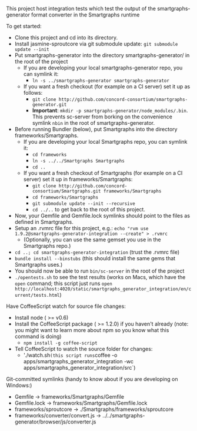 This project host integration tests which test the output of the smartgraphs-generator format converter in the Smartgraphs runtime

To get started:

  * Clone this project and cd into its directory.
  * Install jasmine-sproutcore via git submodule update: `git submodule update --init`
  * Put smartgraphs-generator into the directory smartgraphs-generator/ in the root of the project
      * If you are developing your local smartgraphs-generator repo, you can symlink it:
          * `ln -s ../smartgraphs-generator smartgraphs-generator`
      * If you want a fresh checkout (for example on a CI server) set it up as follows:
          * `git clone http://github.com/concord-consortium/smartgraphs-generator.git`
          * **Important**: `mkdir -p smartgraphs-generator/node_modules/.bin`. This prevents sc-server from borking on the convenience symlink `nbin` in the root of smartgraphs-generator.
  * Before running Bundler (below), put Smartgraphs into the directory frameworks/Smartgraphs.
      * If you are developing your local Smartgraphs repo, you can symlink it:
          * `cd frameworks`
          * `ln -s ../../Smartgraphs Smartgraphs`
          * `cd ..`
      * If you want a fresh checkout of Smartgraphs (for example on a CI server) set it up in frameworks/Smartgraphs:
          * `git clone http://github.com/concord-consortium/Smartgraphs.git frameworks/Smartgraphs`
          * `cd frameworks/Smartgraphs`
          * `git submodule update --init --recursive`
          * `cd ../..` to get back to the root of this project.
  * Now, your Gemfile and Gemfile.lock symlinks should point to the files as defined in Smartgraphs.
  * Setup an .rvmrc file for this project, e.g.: `echo "rvm use 1.9.2@smartgraphs-generator-integration --create" > .rvmrc`
      * (Optionally, you can use the same gemset you use in the Smartgraphs repo.)
  * `cd ..; cd smartgraphs-generator-integration` (trust the .rvmrc file)
  * `bundle install --binstubs` (this should install the same gems that Smartgraphs uses.)
  * You should now be able to run `bin/sc-server` in the root of the project
  * `./opentests.sh` to see the test results (works on Macs, which have the `open` command; this script just runs `open http://localhost:4020/static/smartgraphs_generator_integration/en/current/tests.html`) 

Have CoffeeScript watch for source file changes:

 * Install node ( >= v0.6)
 * Install the CoffeeScript package ( >= 1.2.0) if you haven't already (note: you might want to learn more about npm so you know what this command is doing)
    * `npm install -g coffee-script`
 * Tell CoffeeScript to watch the source folder for changes:
    * './watch.sh` (this script runs `coffee -o apps/smartgraphs_generator_integration -wc apps/smartgraphs_generator_integration/src`)

Git-committed symlinks (handy to know about if you are developing on Windows:)

  * Gemfile -> frameworks/Smartgraphs/Gemfile
  * Gemfile.lock -> frameworks/Smartgraphs/Gemfile.lock
  * frameworks/sproutcore -> ./Smartgraphs/frameworks/sproutcore
  * frameworks/converter/convert.js -> ../../smartgraphs-generator/browser/js/converter.js
